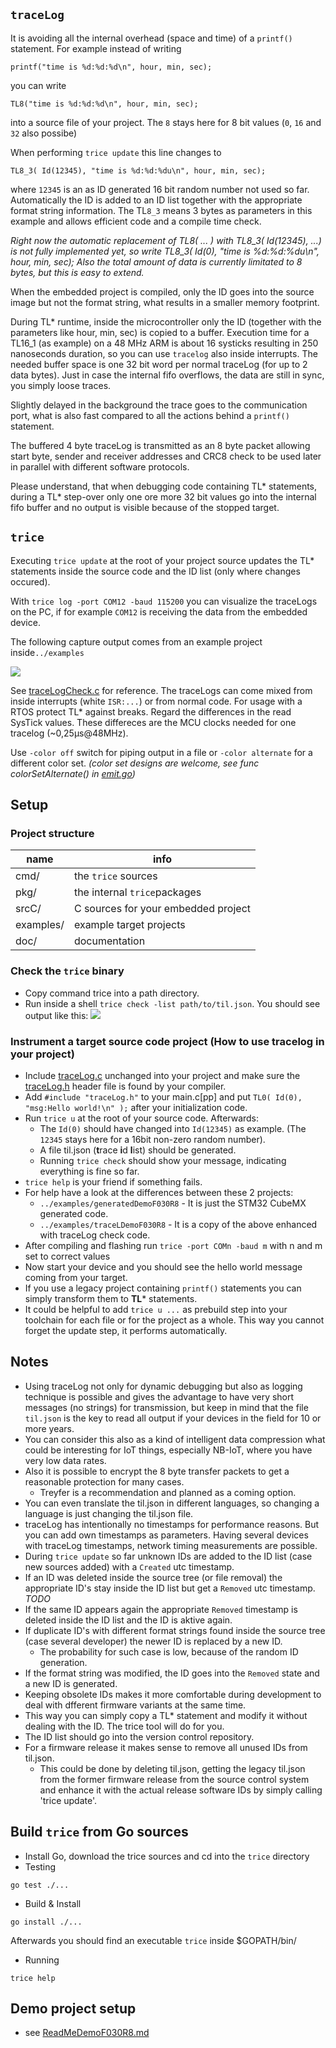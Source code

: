 
## `traceLog`
It is avoiding all the internal overhead (space and time) of a `printf()` 
statement. For example instead of writing 

```
printf("time is %d:%d:%d\n", hour, min, sec);
```
you can write
```
TL8("time is %d:%d:%d\n", hour, min, sec);
```
into a source file of your project. The `8` stays here for 8 bit values (`0`, `16` and `32` also possibe)

When performing  ```trice update``` this line changes to
```
TL8_3( Id(12345), "time is %d:%d:%du\n", hour, min, sec);
```
where ```12345``` is an as ID generated 16 bit random number not used so far. Automatically
the ID is added to an ID list together with the appropriate format string 
information. The TL`8_3` means 3 bytes as parameters in
this example and allows efficient code and a compile time check.

*Right now the automatic replacement of TL8( ... ) with TL8_3( Id(12345), ...) is not fully implemented yet, so write TL8_3( Id(0), "time is %d:%d:%du\n", hour, min, sec); Also the total amount of data is currently limitated to 8 bytes, but this is easy to extend.*

When the embedded project is compiled, only the ID goes into the source image
but not the format string, what results in a smaller memory footprint.

During TL* runtime, inside the microcontroller only the ID (together with the 
parameters like hour, min, sec) is copied to a buffer. Execution time for a TL16_1
(as example) on a 48 MHz ARM is about 16 systicks resulting in 250 nanoseconds duration,
so you can use `tracelog` also inside interrupts. The needed buffer space is
one 32 bit word per normal traceLog (for up to 2 data bytes). Just in case the internal fifo overflows, the data are still in sync, you simply loose traces.

Slightly delayed in the background the trace goes to the communication port,
what is also fast compared to all the actions behind a `printf()` statement.

The buffered 4 byte traceLog is transmitted as an 8 byte packet allowing start byte, sender and
receiver addresses and CRC8 check to be used later in parallel with different
software protocols.

Please understand, that when debugging code containing TL* statements, during a 
TL* step-over only  one ore more 32 bit values go into the internal fifo buffer and no output
is visible because of the stopped target.

## `trice`

Executing `trice update` at the root of your project source updates the TL* statements inside the source code and the ID list (only where changes occured).

With `trice log -port COM12 -baud 115200` you can visualize the traceLogs on the PC, 
if for example `COM12` is receiving the data from the embedded device.

The following capture output comes from an example project inside`../examples`

![](README.media/life.gif)

See [traceLogCheck.c](../examples/traceLogDemoF030R8/Src/traceLogCheck.c) for reference.
The traceLogs can come mixed from inside interrupts (white `ISR:...`) or from normal code. For usage with a RTOS protect TL* against breaks. Regard the differences in the read SysTick values. These differeces are the MCU clocks needed for one tracelog (~0,25µs@48MHz).

Use `-color off` switch for piping output in a file or `-color alternate` for a different color set. *(color set designs are welcome, see func colorSetAlternate() in [emit.go](../pkg/emit/emit.go))*

## Setup

### Project structure
   name        | info                                                    |
---------------|---------------------------------------------------------|
cmd/           | the `trice` sources                                     |
pkg/           | the internal `trice`packages                            |
srcC/          | C sources for your embedded project                     | 
examples/      | example target projects                                 |
doc/           | documentation                                           |

### Check the `trice` binary
- Copy command trice into a path directory.
- Run inside a shell `trice check -list path/to/til.json`. You should see output like this:
![](./README.media/Check.PNG)

### Instrument a target source code project (How to use tracelog in your project)

  - Include [traceLog.c](../scrC/traceLog.c) unchanged into your project and make sure the [traceLog.h](../scrC/traceLog.h) header file is found by your compiler.
- Add `#include "traceLog.h"` to your main.c[pp] and put `TL0( Id(0), "msg:Hello world!\n" );` after your initialization code.
- Run `trice u` at the root of your source code. Afterwards:
    - The `Id(0)` should have changed into `Id(12345)` as example. (The `12345` stays here for a 16bit non-zero random number).
    - A file til.json (**t**race **i**d **l**ist) should be generated.
    - Running `trice check` should show your message, indicating everything is fine so far.
- `trice help` is your friend if something fails.
- For help have a look at the differences between these 2 projects:
  - `../examples/generatedDemoF030R8` - It is just the STM32 CubeMX generated code.
  - `../examples/traceLDemoF030R8` - It is a copy of the above enhanced with traceLog check code.
- After compiling and flashing run `trice -port COMn -baud m` with n and m set to correct values
- Now start your device and you should see the hello world message coming from your target.
- If you use a legacy project containing `printf()` statements you can  simply transform them to **TL*** statements.
- It could be helpful to add `trice u ...` as prebuild step into your toolchain for each file or for the project as a whole. 
  This way you cannot forget the update step, it performs automatically.

## Notes
- Using traceLog not only for dynamic debugging but also as logging technique
    is possible and gives the advantage to have very short messages (no strings) for transmission, 
    but keep in mind that the file `til.json` is the key to read all 
    output if your devices in the field for 10 or more years.
- You can consider this also as a kind of intelligent data compression what could
    be interesting for IoT things, especially NB-IoT, where you have very low data rates.
- Also it is possible to encrypt the 8 byte transfer packets to get a reasonable protection for many cases.
  - Treyfer is a recommendation and planned as a coming option.
- You can even translate the til.json in different languages, so changing a 
    language is just changing the til.json file.
- traceLog has intentionally no timestamps for performance reasons. But you can add own timestamps as parameters. Having several devices with traceLog timestamps, network timing measurements are possible.
- During `trice update` so far unknown IDs are added to the ID list 
    (case new sources added) with a `Created` utc timestamp.
- If an ID was deleted inside the source tree (or file removal) the appropriate 
    ID's stay inside the ID list but get a `Removed` utc timestamp. *TODO*
- If the same ID appears again the appropriate `Removed` timestamp is deleted 
    inside the ID list and the ID is aktive again.
- If duplicate ID's with different format strings found inside the source tree 
  (case several developer) the newer ID is replaced by a new ID.
  - The probability for such case is low, because of the random ID generation.
- If the format string was modified, the ID goes into the `Removed` state and a 
  new ID is generated.
- Keeping obsolete IDs makes it more comfortable during development to deal with 
  dfferent firmware variants at the same time.
- This way you can simply copy a TL* statement and modify it without dealing with
  the ID. The trice tool will do for you.
- The ID list should go into the version control repository.
- For a firmware release it makes sense to remove all unused IDs from 
    til.json.
  - This could be done by deleting til.json, getting the legacy til.json from the former firmware release 
      from the source control system and enhance it with the actual release
      software IDs by simply calling 'trice update'.

## Build `trice` from Go sources
- Install Go, download the trice sources and cd into the `trice` directory
- Testing
```
go test ./...
```
- Build & Install
```
go install ./...
```
Afterwards you should find an executable `trice` inside $GOPATH/bin/
- Running
```
trice help
```

## Demo project setup
- see [ReadMeDemoF030R8.md](./ReadMeDemoF030R8.md)
